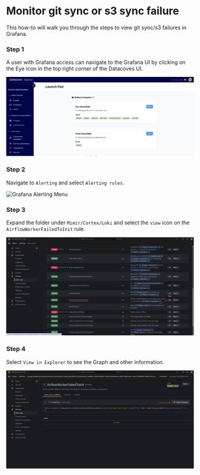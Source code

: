 # Monitor git sync or s3 sync failure

This how-to will walk you through the steps to view git sync/s3 failures in Grafana.

### Step 1

A user with Grafana access can navigate to the Grafana UI by clicking on the Eye icon in the top right corner of the Datacoves UI.

![Grafana icon](assets/grafana-eye.jpg)

### Step 2

Navigate to `Alerting` and select `Alerting rules`.

<img src="/how-tos/metrics-and-logs/assets/grafana-alerting-menu.jpg" alt="Grafana Alerting Menu" width="300" height="600">


### Step 3

Expand the folder under `Mimir/Cortex/Loki` and select the `view` icon on the `AirflowWorkerFailedToInit` rule.

![Grafana view](assets/grafana-view.jpg)

### Step 4

Select `View in Explorer` to see the Graph and other information. 

![View in Explorer](assets/grafana-view-in-explorer.jpg)
